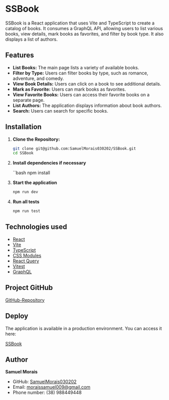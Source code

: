 # SSBook

SSBook is a React application that uses Vite and TypeScript to create a catalog of books. It consumes a GraphQL API, allowing users to list various books, view details, mark books as favorites, and filter by book type. It also displays a list of authors.

## Features

- **List Books:** The main page lists a variety of available books.
- **Filter by Type:** Users can filter books by type, such as romance, adventure, and comedy.
- **View Book Details:** Users can click on a book to see additional details.
- **Mark as Favorite:** Users can mark books as favorites.
- **View Favorite Books:** Users can access their favorite books on a separate page.
- **List Authors:** The application displays information about book authors.
- **Search:** Users can search for specific books.

## Installation

1. **Clone the Repository:**

   ```bash
   git clone git@github.com:SamuelMorais030202/SSBook.git
   cd SSBook

2. **Install dependencies if necessary**

   ``bash
   npm install

3. **Start the application**

   ```bash
   npm run dev

4. **Run all tests**

   ```bash
   npm run test

## Technologies used

- [React](https://reactjs.org/)
- [Vite](https://vitejs.dev/)
- [TypeScript](https://www.typescriptlang.org/)
- [CSS Modules](https://github.com/css-modules/css-modules)
- [React Query](https://react-query.tanstack.com/)
- [Vitest](https://vitest.org/)
- [GraphQL](https://graphql.org/)

## Project GitHub

[GitHub-Repository](https://github.com/SamuelMorais030202/SSBook)

## Deploy

The application is available in a production environment. You can access it here:

[SSBook](https://ss-book-7m6f1l8e6-samuelmorais030202.vercel.app/)

## Author

**Samuel Morais**
- GitHub: [SamuelMorais030202](https://github.com/SamuelMorais030202)
- Email: moraissamuel009@gmail.com
- Phone number: (38) 988449448
   
